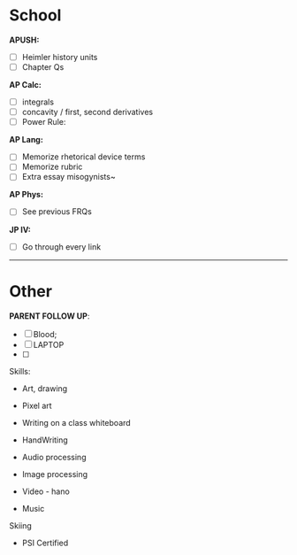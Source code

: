 # School
**APUSH:**
- [ ] Heimler history units
- [ ] Chapter Qs

**AP Calc:**
- [ ] integrals
- [ ] concavity / first, second derivatives
- [ ] Power Rule:

**AP Lang:**
- [ ] Memorize rhetorical device terms
- [ ] Memorize rubric
- [ ] Extra essay misogynists~

**AP Phys:**
- [ ] See previous FRQs

**JP IV:**
- [ ] Go through every link

---
# Other
**PARENT FOLLOW UP**:
- [ ] Blood;
- [ ] LAPTOP
- [ ] 

Skills:
- Art, drawing
- Pixel art

- Writing on a class whiteboard
- HandWriting

- Audio processing
- Image processing

- Video - hano
- Music

Skiing
- PSI Certified